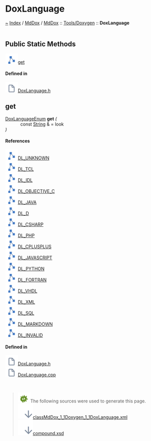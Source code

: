 <a id="doxlanguage"></a>
<h1>DoxLanguage</h1>
<a id="classMdDox_1_1Doxygen_1_1DoxLanguage"></a>
<a href="https://github.com/CharlesCarley/MdDox">~</a>
<a href="indexpage.md#index">Index</a>
<span class="inline-text">/</span>
<a href="index.md#mddox">MdDox</a>
<span class="inline-text">/</span>
<a href="namespaceMdDox.md#">MdDox</a>
<span class="inline-text">::</span>
<a href="dir_b7487e7b43f0278857c63f4e9ad683a3.md#">Tools/Doxygen</a>
<span class="inline-text">::</span>
<span class="bold-text"><b>DoxLanguage</b></span>
<br/>
<br/>
<a id="public-static-methods"></a>
<h2>Public Static Methods</h2>
<span class="icon-list-item"><a href="#get" class="icon-list-item"><img src="../images/class.svg" class="icon-list-item"/><span class="icon-list-item">get</span>
</a>
</span>
<br/>
<a id="defined-in"></a>
<h4>Defined in</h4>
<span class="icon-list-item"><a href="https://github.com/CharlesCarley/MdDox/blob/master//Tools/Doxygen/DoxLanguage.h#L126" class="icon-list-item"><img src="../images/file.svg" class="icon-list-item"/><span class="icon-list-item">DoxLanguage.h</span>
</a>
</span>
<br/>
<a id="get"></a>
<h2>get</h2>
<a href="namespaceMdDox_1_1Doxygen.md#doxlanguageenum">DoxLanguageEnum</a>
<span class="bold-text"><b>get</b></span>
<span class="italic-text"><i>(</i></span>
<div class="paragraph">
<span class="paragraph"><img src="../images/horSpace24px.svg"/><span class="inline-text">const </span>
<a href="namespaceMdDox.md#string">String</a>
<span class="inline-text"> &amp;</span>
<span class="inline-text"> = </span>
<span class="inline-text">look</span>
</span>
</div>
<span class="italic-text"><i>)</i></span>
<a id="references"></a>
<h4>References</h4>
<span class="icon-list-item"><a href="namespaceMdDox_1_1Doxygen.md#dl_unknown" class="icon-list-item"><img src="../images/class.svg" class="icon-list-item"/><span class="icon-list-item">DL_UNKNOWN</span>
</a>
</span>
<br/>
<span class="icon-list-item"><a href="namespaceMdDox_1_1Doxygen.md#dl_tcl" class="icon-list-item"><img src="../images/class.svg" class="icon-list-item"/><span class="icon-list-item">DL_TCL</span>
</a>
</span>
<br/>
<span class="icon-list-item"><a href="namespaceMdDox_1_1Doxygen.md#dl_idl" class="icon-list-item"><img src="../images/class.svg" class="icon-list-item"/><span class="icon-list-item">DL_IDL</span>
</a>
</span>
<br/>
<span class="icon-list-item"><a href="namespaceMdDox_1_1Doxygen.md#dl_objective_c" class="icon-list-item"><img src="../images/class.svg" class="icon-list-item"/><span class="icon-list-item">DL_OBJECTIVE_C</span>
</a>
</span>
<br/>
<span class="icon-list-item"><a href="namespaceMdDox_1_1Doxygen.md#dl_java" class="icon-list-item"><img src="../images/class.svg" class="icon-list-item"/><span class="icon-list-item">DL_JAVA</span>
</a>
</span>
<br/>
<span class="icon-list-item"><a href="namespaceMdDox_1_1Doxygen.md#dl_d" class="icon-list-item"><img src="../images/class.svg" class="icon-list-item"/><span class="icon-list-item">DL_D</span>
</a>
</span>
<br/>
<span class="icon-list-item"><a href="namespaceMdDox_1_1Doxygen.md#dl_csharp" class="icon-list-item"><img src="../images/class.svg" class="icon-list-item"/><span class="icon-list-item">DL_CSHARP</span>
</a>
</span>
<br/>
<span class="icon-list-item"><a href="namespaceMdDox_1_1Doxygen.md#dl_php" class="icon-list-item"><img src="../images/class.svg" class="icon-list-item"/><span class="icon-list-item">DL_PHP</span>
</a>
</span>
<br/>
<span class="icon-list-item"><a href="namespaceMdDox_1_1Doxygen.md#dl_cplusplus" class="icon-list-item"><img src="../images/class.svg" class="icon-list-item"/><span class="icon-list-item">DL_CPLUSPLUS</span>
</a>
</span>
<br/>
<span class="icon-list-item"><a href="namespaceMdDox_1_1Doxygen.md#dl_javascript" class="icon-list-item"><img src="../images/class.svg" class="icon-list-item"/><span class="icon-list-item">DL_JAVASCRIPT</span>
</a>
</span>
<br/>
<span class="icon-list-item"><a href="namespaceMdDox_1_1Doxygen.md#dl_python" class="icon-list-item"><img src="../images/class.svg" class="icon-list-item"/><span class="icon-list-item">DL_PYTHON</span>
</a>
</span>
<br/>
<span class="icon-list-item"><a href="namespaceMdDox_1_1Doxygen.md#dl_fortran" class="icon-list-item"><img src="../images/class.svg" class="icon-list-item"/><span class="icon-list-item">DL_FORTRAN</span>
</a>
</span>
<br/>
<span class="icon-list-item"><a href="namespaceMdDox_1_1Doxygen.md#dl_vhdl" class="icon-list-item"><img src="../images/class.svg" class="icon-list-item"/><span class="icon-list-item">DL_VHDL</span>
</a>
</span>
<br/>
<span class="icon-list-item"><a href="namespaceMdDox_1_1Doxygen.md#dl_xml" class="icon-list-item"><img src="../images/class.svg" class="icon-list-item"/><span class="icon-list-item">DL_XML</span>
</a>
</span>
<br/>
<span class="icon-list-item"><a href="namespaceMdDox_1_1Doxygen.md#dl_sql" class="icon-list-item"><img src="../images/class.svg" class="icon-list-item"/><span class="icon-list-item">DL_SQL</span>
</a>
</span>
<br/>
<span class="icon-list-item"><a href="namespaceMdDox_1_1Doxygen.md#dl_markdown" class="icon-list-item"><img src="../images/class.svg" class="icon-list-item"/><span class="icon-list-item">DL_MARKDOWN</span>
</a>
</span>
<br/>
<span class="icon-list-item"><a href="namespaceMdDox_1_1Doxygen.md#dl_invalid" class="icon-list-item"><img src="../images/class.svg" class="icon-list-item"/><span class="icon-list-item">DL_INVALID</span>
</a>
</span>
<br/>
<a id="defined-in"></a>
<h4>Defined in</h4>
<span class="icon-list-item"><a href="https://github.com/CharlesCarley/MdDox/blob/master//Tools/Doxygen/DoxLanguage.h#L128" class="icon-list-item"><img src="../images/file.svg" class="icon-list-item"/><span class="icon-list-item">DoxLanguage.h</span>
</a>
</span>
<br/>
<span class="icon-list-item"><a href="https://github.com/CharlesCarley/MdDox/blob/master//Tools/Doxygen/DoxLanguage.cpp#L30" class="icon-list-item"><img src="../images/file.svg" class="icon-list-item"/><span class="icon-list-item">DoxLanguage.cpp</span>
</a>
</span>
<br/>
<br/>
<br/>
<blockquote>
<img src="../images/debug.svg"/><span class="inline-text">The following sources were used to generate this page.</span>
<br/>
<span class="icon-list-item"><a href="../xml/classMdDox_1_1Doxygen_1_1DoxLanguage.xml#L1" class="icon-list-item"><img src="../images/lookInside.svg" class="icon-list-item"/><span class="icon-list-item">classMdDox_1_1Doxygen_1_1DoxLanguage.xml</span>
</a>
</span>
<br/>
<span class="icon-list-item"><a href="../xml/compound.xsd#L1" class="icon-list-item"><img src="../images/lookInside.svg" class="icon-list-item"/><span class="icon-list-item">compound.xsd</span>
</a>
</span>
</blockquote>
</div>
</div>
</body>
</html>

